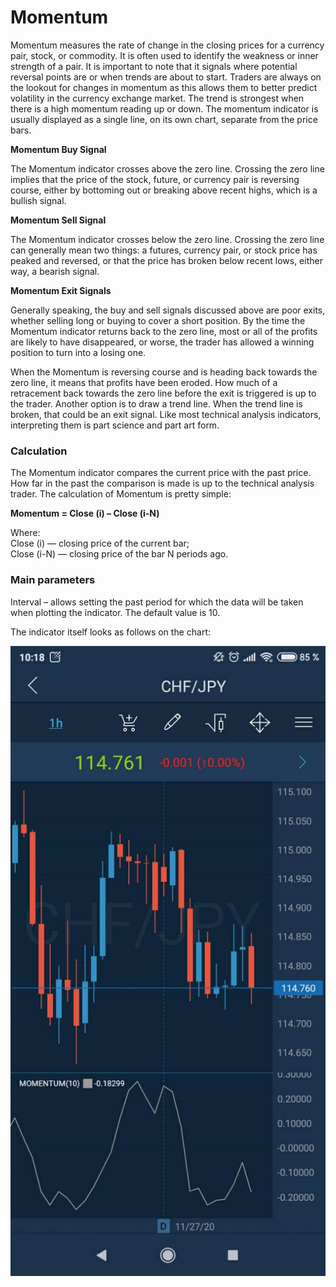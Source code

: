 # Momentum

Momentum measures the rate of change in the closing prices for a currency pair, stock, or commodity. It is often used to identify the weakness or inner strength of a pair. It is important to note that it signals where potential reversal points are or when trends are about to start. Traders are always on the lookout for changes in momentum as this allows them to better predict volatility in the currency exchange market. The trend is strongest when there is a high momentum reading up or down. The momentum indicator is usually displayed as a single line, on its own chart, separate from the price bars.

**Momentum Buy Signal**

The Momentum indicator crosses above the zero line. Crossing the zero line implies that the price of the stock, future, or currency pair is reversing course, either by bottoming out or breaking above recent highs, which is a bullish signal.

**Momentum Sell Signal**

The Momentum indicator crosses below the zero line. Crossing the zero line can generally mean two things: a futures, currency pair, or stock price has peaked and reversed, or that the price has broken below recent lows, either way, a bearish signal.

**Momentum Exit Signals**

Generally speaking, the buy and sell signals discussed above are poor exits, whether selling long or buying to cover a short position. By the time the Momentum indicator returns back to the zero line, most or all of the profits are likely to have disappeared, or worse, the trader has allowed a winning position to turn into a losing one.

When the Momentum is reversing course and is heading back towards the zero line, it means that profits have been eroded. How much of a retracement back towards the zero line before the exit is triggered is up to the trader. Another option is to draw a trend line. When the trend line is broken, that could be an exit signal. Like most technical analysis indicators, interpreting them is part science and part art form.

### Calculation

The Momentum indicator compares the current price with the past price. How far in the past the comparison is made is up to the technical analysis trader. The calculation of Momentum is pretty simple:

**Momentum = Close \(i\) – Close \(i-N\)**

Where:  
Close \(i\) — closing price of the current bar;  
Close \(i-N\) — closing price of the bar N periods ago.

### Main parameters

Interval – allows setting the past period for which the data will be taken when plotting the indicator. The default value is 10.

The indicator itself looks as follows on the chart:

![](../../../../../.gitbook/assets/1%20%289%29.jpg)


